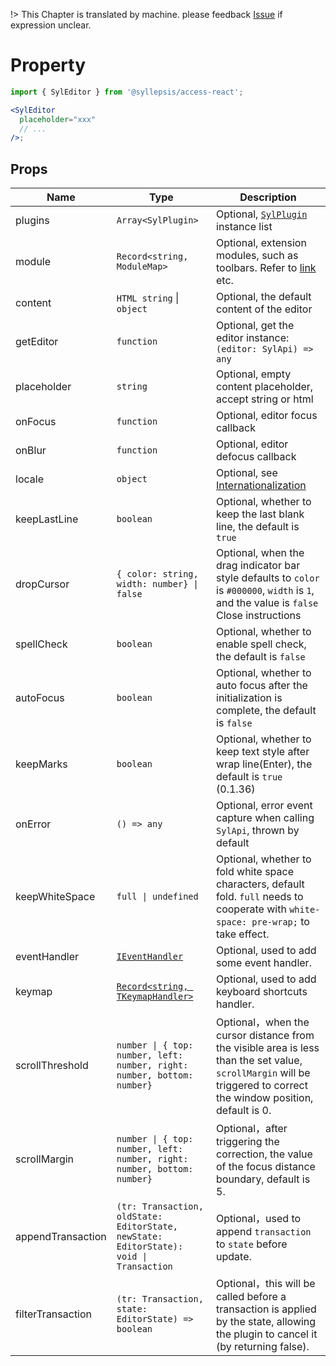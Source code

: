 !> This Chapter is translated by machine. please feedback [Issue](https://github.com/bytedance/syllepsis/issues) if expression unclear.

# Property <!-- {docsify-ignore-all} -->

```jsx
import { SylEditor } from '@syllepsis/access-react';

<SylEditor
  placeholder="xxx"
  // ...
/>;
```

## Props

| Name              | Type                                                                                                             | Description                                                                                                                                                         |
| ----------------- | ---------------------------------------------------------------------------------------------------------------- | ------------------------------------------------------------------------------------------------------------------------------------------------------------------- |
| plugins           | `Array<SylPlugin>`                                                                                               | Optional, [`SylPlugin`](/en/plugins/README) instance list                                                                                                           |
| module            | `Record<string, ModuleMap>`                                                                                      | Optional, extension modules, such as toolbars. Refer to [link](/en/modules/README.md) etc.                                                                          |
| content           | `HTML string` \| `object`                                                                                        | Optional, the default content of the editor                                                                                                                         |
| getEditor         | `function`                                                                                                       | Optional, get the editor instance: `(editor: SylApi) => any`                                                                                                        |
| placeholder       | `string`                                                                                                         | Optional, empty content placeholder, accept string or html                                                                                                          |
| onFocus           | `function`                                                                                                       | Optional, editor focus callback                                                                                                                                     |
| onBlur            | `function`                                                                                                       | Optional, editor defocus callback                                                                                                                                   |
| locale            | `object`                                                                                                         | Optional, see [Internationalization](/en/others/i18n)                                                                                                               |
| keepLastLine      | `boolean`                                                                                                        | Optional, whether to keep the last blank line, the default is `true`                                                                                                |
| dropCursor        | `{ color: string, width: number} \| false`                                                                       | Optional, when the drag indicator bar style defaults to `color` is `#000000`, `width` is `1`, and the value is `false` Close instructions                           |
| spellCheck        | `boolean`                                                                                                        | Optional, whether to enable spell check, the default is `false`                                                                                                     |
| autoFocus         | `boolean`                                                                                                        | Optional, whether to auto focus after the initialization is complete, the default is `false`                                                                        |
| keepMarks         | `boolean`                                                                                                        | Optional, whether to keep text style after wrap line(Enter), the default is `true` (0.1.36)                                                                         |
| onError           | `() => any`                                                                                                      | Optional, error event capture when calling `SylApi`, thrown by default                                                                                              |
| keepWhiteSpace    | `full \| undefined`                                                                                              | Optional, whether to fold white space characters, default fold. `full` needs to cooperate with `white-space: pre-wrap;` to take effect.                             |
| eventHandler      | [`IEventHandler`](https://bytedance.github.io/syllepsis/#/en/chapters/syl-plugin?id=controller)                  | Optional, used to add some event handler.                                                                                                                           |
| keymap            | [`Record<string, TKeymapHandler>`](https://bytedance.github.io/syllepsis/#/en/chapters/syl-plugin?id=controller) | Optional, used to add keyboard shortcuts handler.                                                                                                                   |
| scrollThreshold   | `number \| { top: number, left: number, right: number, bottom: number}`                                          | Optional，when the cursor distance from the visible area is less than the set value, `scrollMargin` will be triggered to correct the window position, default is 0. |
| scrollMargin      | `number \| { top: number, left: number, right: number, bottom: number}`                                          | Optional，after triggering the correction, the value of the focus distance boundary, default is 5.                                                                  |
| appendTransaction | `(tr: Transaction, oldState: EditorState, newState: EditorState): void \| Transaction`                           | Optional，used to append `transaction` to `state` before update.                                                                                                    |
| filterTransaction | `(tr: Transaction, state: EditorState) => boolean`                                                               | Optional，this will be called before a transaction is applied by the state, allowing the plugin to cancel it (by returning false).                                  |
